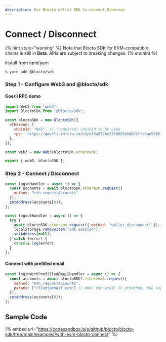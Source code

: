 ```yaml
---
description: Use Blocto wallet SDK to connect Ethereum
---
```


# Connect / Disconnect

{% hint style="warning" %}
Note that Blocto SDK for EVM-compatible chains is still in **Beta**. APIs are subject to breaking changes.
{% endhint %}

Install from npm/yarn

```bash
$ yarn add @blocto/sdk
```

### Step 1 - Configure Web3 and @blocto/sdk

#### Goerli RPC demo

```javascript
import Web3 from "web3";
import BloctoSDK from "@blocto/sdk";

const bloctoSDK = new BloctoSDK({
  ethereum: {
    chainId: "0x5", // (required) chainId to be used
    rpc: `https://goerli.infura.io/v3/ef5a5728e2354955b562d2ffa4ae5305`, // (required for Ethereum) JSON RPC endpoint
  },
});

const web3 = new Web3(bloctoSDK.ethereum);

export { web3, bloctoSDK };
```

### Step 2 - Connect / Disconnect

```javascript
const loginHandler = async () => {
  const accounts = await bloctoSDK.ethereum.request({
    method: "eth_requestAccounts"
  });
  setAddress(accounts[0]);
};

const logoutHandler = async () => {
  try {
    await bloctoSDK.ethereum.request({ method: "wallet_disconnect" });
    localStorage.removeItem("sdk.session");
    setAddress(null);
  } catch (error) {
    console.log(error);
  }
};
```

#### Connect with prefilled email

```javascript
const loginWithPrefilledEmailHandler = async () => {
  const accounts = await bloctoSDK?.ethereum?.request({
    method: "eth_requestAccounts",
    params: ["client@email.com"] // When the email is provided, the login modal will prefill the email field.
  });
  setAddress(accounts[0]);
};
```

## Sample Code

{% embed url="https://codesandbox.io/s/github/blocto/blocto-sdk/tree/main/examples/with-evm-blocto-connect" %}
